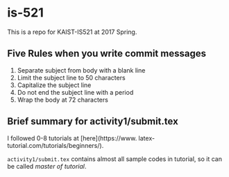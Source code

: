 # is-521

This is a repo for KAIST-IS521 at 2017 Spring.

## Five Rules when you write commit messages

1. Separate subject from body with a blank line
2. Limit the subject line to 50 characters
3. Capitalize the subject line
4. Do not end the subject line with a period
5. Wrap the body at 72 characters

## Brief summary for activity1/submit.tex

I followed 0-8 tutorials at [here](https://www.
    latex-tutorial.com/tutorials/beginners/).

`activity1/submit.tex` contains almost all sample codes in tutorial,
  so it can be called *master of tutorial*.

